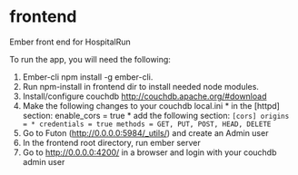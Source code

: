 frontend
========

Ember front end for HospitalRun

To run the app, you will need the following:

1. Ember-cli npm install -g ember-cli.
2. Run npm-install in frontend dir to install needed node modules.
3. Install/configure couchdb http://couchdb.apache.org/#download
  1. Make the following changes to your couchdb local.ini
    * in the [httpd] section: enable_cors = true 
    * add the following section:
    ```
    [cors]
    origins = *
    credentials = true
    methods = GET, PUT, POST, HEAD, DELETE
    ```
  2. Go to Futon (http://0.0.0.0:5984/_utils/) and create an Admin user
4. In the frontend root directory, run ember server
5. Go to http://0.0.0.0:4200/ in a browser and login with your couchdb admin user



